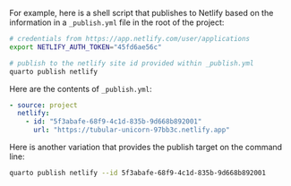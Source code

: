 For example, here is a shell script that publishes to Netlify based on the information in a `_publish.yml` file in the root of the project:

```{.bash filename="Terminal"}
# credentials from https://app.netlify.com/user/applications
export NETLIFY_AUTH_TOKEN="45fd6ae56c"

# publish to the netlify site id provided within _publish.yml
quarto publish netlify
```

Here are the contents of `_publish.yml`:

``` yaml
- source: project
  netlify:
    - id: "5f3abafe-68f9-4c1d-835b-9d668b892001"
      url: "https://tubular-unicorn-97bb3c.netlify.app"
```

Here is another variation that provides the publish target on the command line:

```{.bash filename="Terminal"}
quarto publish netlify --id 5f3abafe-68f9-4c1d-835b-9d668b892001
```
